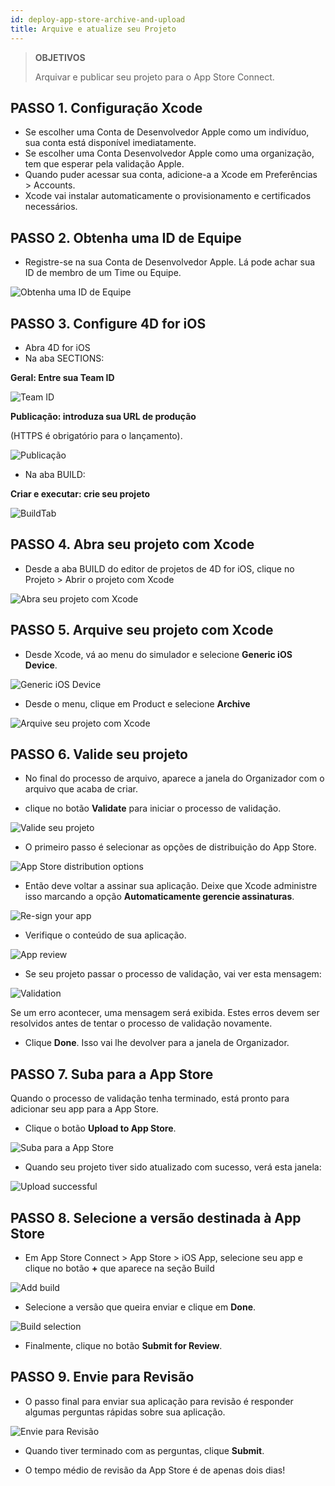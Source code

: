 ```yaml
---
id: deploy-app-store-archive-and-upload
title: Arquive e atualize seu Projeto
---
```


> **OBJETIVOS**
> 
> Arquivar e publicar seu projeto para o App Store Connect.


## PASSO 1. Configuração Xcode
* Se escolher uma Conta de Desenvolvedor Apple como um indivíduo, sua conta está disponível imediatamente.
* Se escolher uma Conta Desenvolvedor Apple como uma organização, tem que esperar pela validação Apple.
* Quando puder acessar sua conta, adicione-a a Xcode em Preferências > Accounts.
* Xcode vai instalar automaticamente o provisionamento e certificados necessários.

## PASSO 2. Obtenha uma ID de Equipe

* Registre-se na sua Conta de Desenvolvedor Apple. Lá pode achar sua ID de membro de um Time ou Equipe.

![Obtenha uma ID de Equipe](assets/en/deploy-in-house/Team-ID-4D-for-iOS.png)

## PASSO 3. Configure 4D for iOS

* Abra 4D for iOS
* Na aba SECTIONS:

**Geral: Entre sua Team ID**

![Team ID](assets/en/deploy-app-store/Team-ID.png)

**Publicação: introduza sua URL de produção**

(HTTPS é obrigatório para o lançamento).

![Publicação](assets/en/deploy-app-store/Publishing.png)

* Na aba BUILD:

**Criar e executar: crie seu projeto**

![BuildTab](assets/en/deploy-app-store/BuildTab.png)

## PASSO 4. Abra seu projeto com Xcode

* Desde a aba BUILD do editor de projetos de 4D for iOS, clique no Projeto > Abrir o projeto com Xcode

![Abra seu projeto com Xcode](assets/en/deploy-in-house/Open-your-project-Xcode-4D-for-iOS.png)

## PASSO 5. Arquive seu projeto com Xcode

* Desde Xcode, vá ao menu do simulador e selecione **Generic iOS Device**.

![Generic iOS Device](assets/en/deploy-in-house/Deployment-Generic-iOS-Device.png)

* Desde o menu, clique em  Product e selecione **Archive**

![Arquive seu projeto com Xcode](assets/en/deploy-in-house/Archive-your-Project.png)

## PASSO 6. Valide seu projeto

* No final do processo de arquivo, aparece a janela do Organizador com o arquivo que acaba de criar.

* clique no botão **Validate** para iniciar o processo de validação.

![Valide seu projeto](assets/en/deploy-app-store/Organizer-Project-Validation.png)

* O primeiro passo é selecionar as opções de distribuição do App Store.

![App Store distribution options](assets/en/deploy-app-store/App-Store-Distribution-options.png)

* Então deve voltar a assinar sua aplicação. Deixe que Xcode administre isso marcando a opção **Automaticamente gerencie assinaturas**.

![Re-sign your app](assets/en/deploy-app-store/Re-sign-your-App.png)

* Verifique o conteúdo de sua aplicação.

![App review](assets/en/deploy-app-store/Review-App.png)

* Se seu projeto passar o processo de validação, vai ver esta mensagem:

![Validation](assets/en/deploy-app-store/Archive-validation-complete.png)

Se um erro acontecer, uma mensagem será exibida. Estes erros devem ser resolvidos antes de tentar o processo de validação novamente.

* Clique **Done**. Isso vai lhe devolver para a janela de Organizador.

## PASSO 7. Suba para a App Store

Quando o processo de validação tenha terminado, está pronto para adicionar seu app para a App Store.

* Clique o botão **Upload to App Store**.

![Suba para a App Store](assets/en/deploy-app-store/Upload-to-AppStore.png)

* Quando seu projeto tiver sido atualizado com sucesso, verá esta janela:

![Upload successful](assets/en/deploy-app-store/upload-Successful.png)

## PASSO 8. Selecione a versão destinada à App Store

* Em App Store Connect > App Store > iOS App, selecione seu app e clique no botão **+** que aparece na seção Build

![Add build](assets/en/deploy-app-store/Add-build-app-store-connect.png)

* Selecione a versão que queira enviar e clique em **Done**.

![Build selection](assets/en/deploy-app-store/Select-build-app-store-connect.png)

* Finalmente, clique no botão **Submit for Review**.

## PASSO 9. Envie para Revisão

* O passo final para enviar sua aplicação para revisão é responder algumas perguntas rápidas sobre sua aplicação.

![Envie para Revisão](assets/en/deploy-app-store/Export-Compliance-Content-Rights-Advertising-Identifer.png)

* Quando tiver terminado com as perguntas, clique **Submit**.

* O tempo médio de revisão da App Store é de apenas dois dias!
